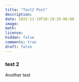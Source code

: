 ```yaml
---
title: "Test2 Post"
description: 
date: 2022-11-19T10:19:29-06:00
image: 
math: 
license: 
hidden: false
comments: true
draft: false
---
```

### test 2
Another test
